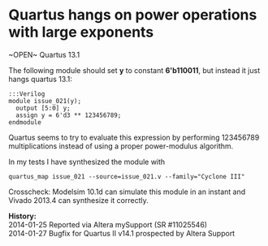 
Quartus hangs on power operations with large exponents
======================================================

~OPEN~ Quartus 13.1

The following module should set **y** to constant **6'b110011**, but instead it
just hangs quartus 13.1:

    :::Verilog
    module issue_021(y);
      output [5:0] y;
      assign y = 6'd3 ** 123456789;
    endmodule

Quartus seems to try to evaluate this expression by performing 123456789
multiplications instead of using a proper power-modulus algorithm.

In my tests I have synthesized the module with

    quartus_map issue_021 --source=issue_021.v --family="Cyclone III"

Crosscheck: Modelsim 10.1d can simulate this module in an instant and Vivado
2013.4 can synthesize it correctly.

**History:**  
2014-01-25 Reported via Altera mySupport (SR #11025546)  
2014-01-27 Bugfix for Quartus II v14.1 prospected by Altera Support

